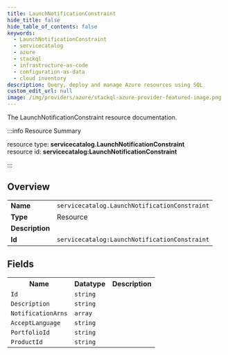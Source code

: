 ```yaml
---
title: LaunchNotificationConstraint
hide_title: false
hide_table_of_contents: false
keywords:
  - LaunchNotificationConstraint
  - servicecatalog
  - azure
  - stackql
  - infrastructure-as-code
  - configuration-as-data
  - cloud inventory
description: Query, deploy and manage Azure resources using SQL
custom_edit_url: null
image: /img/providers/azure/stackql-azure-provider-featured-image.png
---
```

The LaunchNotificationConstraint resource documentation.

:::info Resource Summary

<div class="row">
<div class="providerDocColumn">
<span>resource type:&nbsp;<b>servicecatalog.LaunchNotificationConstraint</b></span><br />
<span>resource id:&nbsp;<b>servicecatalog:LaunchNotificationConstraint</b></span><br />
</div>
</div>

:::

## Overview
<table><tbody>
<tr><td><b>Name</b></td><td><code>servicecatalog.LaunchNotificationConstraint</code></td></tr>
<tr><td><b>Type</b></td><td>Resource</td></tr>
<tr><td><b>Description</b></td><td></td></tr>
<tr><td><b>Id</b></td><td><code>servicecatalog:LaunchNotificationConstraint</code></td></tr>
</tbody></table>

## Fields
<table><tbody>
<tr><th>Name</th><th>Datatype</th><th>Description</th></tr>
<tr><td><code>Id</code></td><td><code>string</code></td><td></td></tr><tr><td><code>Description</code></td><td><code>string</code></td><td></td></tr><tr><td><code>NotificationArns</code></td><td><code>array</code></td><td></td></tr><tr><td><code>AcceptLanguage</code></td><td><code>string</code></td><td></td></tr><tr><td><code>PortfolioId</code></td><td><code>string</code></td><td></td></tr><tr><td><code>ProductId</code></td><td><code>string</code></td><td></td></tr>
</tbody></table>